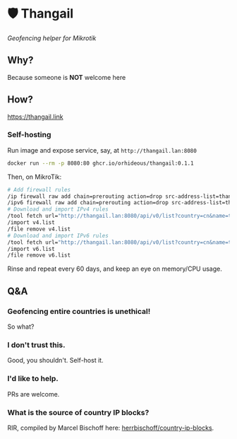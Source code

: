 # 🛡️ Thangail
_Geofencing helper for Mikrotik_

## Why?
Because someone is **NOT** welcome here

## How?
https://thangail.link

### Self-hosting
Run image and expose service, say, at `http://thangail.lan:8080`
```sh
docker run --rm -p 8080:80 ghcr.io/orhideous/thangail:0.1.1
```
Then, on MikroTik:
```sh
# Add firewall rules
/ip firewall raw add chain=prerouting action=drop src-address-list=thangail
/ipv6 firewall raw add chain=prerouting action=drop src-address-list=thangail
# Download and import IPv4 rules 
/tool fetch url="http://thangail.lan:8080/api/v0/list?country=cn&name=thangail&timeout=60d&version=v4" dst-path=v4.list
/import v4.list
/file remove v4.list
# Download and import IPv6 rules 
/tool fetch url="http://thangail.lan:8080/api/v0/list?country=cn&name=thangail&timeout=60d&version=v6" dst-path=v6.list
/import v6.list
/file remove v6.list
```
Rinse and repeat every 60 days, and keep an eye on memory/CPU usage.

## Q&A

### Geofencing entire countries is unethical!
So what?

### I don't trust this.
Good, you shouldn't. Self-host it.

### I'd like to help.
PRs are welcome.

### What is the source of country IP blocks?

RIR, compiled by Marcel Bischoff here: [herrbischoff/country-ip-blocks](https://github.com/herrbischoff/country-ip-blocks).
